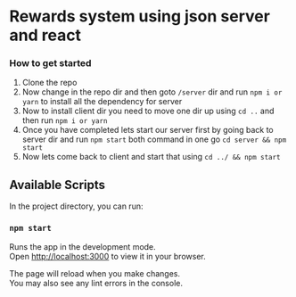 # Rewards system using json server and react

### How to get started

1. Clone the repo
2. Now change in the repo dir and then goto `/server` dir and run `npm i or yarn` to install all the dependency for server
3. Now to install client dir you need to move one dir up using `cd ..` and then run `npm i or yarn`
4. Once you have completed lets start our server first by going back to server dir and run `npm start` both command in one go `cd server && npm start`
5. Now lets come back to client and start that using `cd ../ && npm start`

## Available Scripts

In the project directory, you can run:

### `npm start`

Runs the app in the development mode.\
Open [http://localhost:3000](http://localhost:3000) to view it in your browser.

The page will reload when you make changes.\
You may also see any lint errors in the console.
